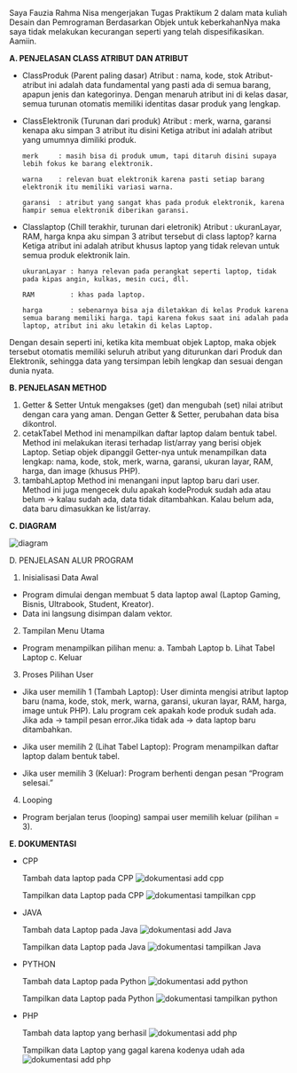 Saya Fauzia Rahma Nisa mengerjakan Tugas Praktikum 2 dalam mata kuliah Desain dan Pemrograman Berdasarkan Objek untuk keberkahanNya maka saya tidak melakukan kecurangan seperti yang telah dispesifikasikan. Aamiin.


**A. PENJELASAN CLASS ATRIBUT DAN ATRIBUT**

- ClassProduk (Parent paling dasar)
Atribut : nama, kode, stok
Atribut-atribut ini adalah data fundamental yang pasti ada di semua barang, apapun jenis dan kategorinya. Dengan menaruh atribut ini di kelas dasar, semua turunan otomatis memiliki identitas dasar produk yang lengkap.

- ClassElektronik (Turunan dari produk)
Atribut  : merk, warna, garansi
kenapa aku simpan 3 atribut itu disini Ketiga atribut ini adalah atribut yang umumnya dimiliki produk.

      merk     : masih bisa di produk umum, tapi ditaruh disini supaya lebih fokus ke barang elektronik.
      
      warna    : relevan buat elektronik karena pasti setiap barang elektronik itu memiliki variasi warna.
      
      garansi  : atribut yang sangat khas pada produk elektronik, karena hampir semua elektronik diberikan garansi.

- Classlaptop (Chill terakhir, turunan dari eletronik)
Atribut  : ukuranLayar, RAM, harga
knpa aku simpan 3 atribut tersebut di class laptop? karna Ketiga atribut ini adalah atribut khusus laptop yang tidak relevan untuk semua produk elektronik lain.

      ukuranLayar : hanya relevan pada perangkat seperti laptop, tidak pada kipas angin, kulkas, mesin cuci, dll.
      
      RAM         : khas pada laptop.
      
      harga       : sebenarnya bisa aja diletakkan di kelas Produk karena semua barang memiliki harga. tapi karena fokus saat ini adalah pada laptop, atribut ini aku letakin di kelas Laptop.

Dengan desain seperti ini, ketika kita membuat objek Laptop, maka objek tersebut otomatis memiliki seluruh atribut yang diturunkan dari Produk dan Elektronik, sehingga data yang tersimpan lebih lengkap dan sesuai dengan dunia nyata.

**B. PENJELASAN METHOD**
1. Getter & Setter
   Untuk mengakses (get) dan mengubah (set) nilai atribut dengan cara yang aman. Dengan Getter & Setter, perubahan data bisa dikontrol.
2. cetakTabel
   Method ini menampilkan daftar laptop dalam bentuk tabel. Method ini melakukan iterasi terhadap list/array yang berisi objek Laptop. Setiap objek dipanggil Getter-nya untuk menampilkan data lengkap: nama, kode, stok, merk, warna, garansi, ukuran layar, RAM, harga, dan image (khusus PHP).
3. tambahLaptop
   Method ini menangani input laptop baru dari user. Method ini juga mengecek dulu apakah kodeProduk sudah ada atau belum → kalau sudah ada, data tidak ditambahkan. Kalau belum ada, data baru dimasukkan ke list/array.
   
**C. DIAGRAM**

![diagram](diagramTP2.png)

D. PENJELASAN ALUR PROGRAM
1. Inisialisasi Data Awal
- Program dimulai dengan membuat 5 data laptop awal (Laptop Gaming, Bisnis, Ultrabook, Student, Kreator).
- Data ini langsung disimpan dalam vektor.
  
2. Tampilan Menu Utama
- Program menampilkan pilihan menu:
  a. Tambah Laptop
  b. Lihat Tabel Laptop
  c. Keluar

3. Proses Pilihan User
- Jika user memilih 1 (Tambah Laptop): User diminta mengisi atribut laptop baru (nama, kode, stok, merk, warna, garansi, ukuran layar, RAM, harga, image untuk PHP). Lalu program cek apakah kode produk sudah ada. Jika ada → tampil pesan error.Jika tidak ada → data laptop baru ditambahkan.

- Jika user memilih 2 (Lihat Tabel Laptop): Program menampilkan daftar laptop dalam bentuk tabel.

- Jika user memilih 3 (Keluar): Program berhenti dengan pesan “Program selesai.”

4. Looping
- Program berjalan terus (looping) sampai user memilih keluar (pilihan = 3).

**E. DOKUMENTASI**
- CPP
  
  Tambah data laptop pada CPP
  ![dokumentasi add cpp](CPP/Dokumentasi/cpp_add.png)
  
  Tampilkan data Laptop pada CPP
  ![dokumentasi tampilkan cpp](CPP/Dokumentasi/cpp_tampilkan.png)

- JAVA

  Tambah data Laptop pada Java
  ![dokumentasi add Java](JAVA/Dokumentasi/java_add.png)

  Tampilkan data Laptop pada Java
  ![dokumentasi tampilkan Java](JAVA/Dokumentasi/java_tampilkan.png)

- PYTHON

  Tambah data Laptop pada Python
  ![dokumentasi add python](PYTHON/Dokumentasi/python_add.png)

  Tampilkan data Laptop pada Python
  ![dokumentasi tampilkan python](PYTHON/Dokumentasi/python_tampilkan.png)

- PHP

  Tambah data laptop yang berhasil
  ![dokumentasi add php](PHP/Dokumentasi/php_addBerhasil.png)

  Tampilkan data Laptop yang gagal karena kodenya udah ada
  ![dokumentasi add php](PHP/Dokumentasi/php_addGagal.png)
  
  
